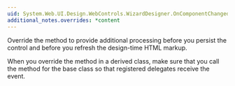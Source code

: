 ```yaml
---
uid: System.Web.UI.Design.WebControls.WizardDesigner.OnComponentChanged(System.Object,System.ComponentModel.Design.ComponentChangedEventArgs)
additional_notes.overrides: *content
---
```


<p>Override the <xref href="System.Web.UI.Design.WebControls.WizardDesigner.OnComponentChanged(System.Object,System.ComponentModel.Design.ComponentChangedEventArgs)"></xref> method to provide additional processing before you persist the control and before you refresh the design-time HTML markup.  
  
 When you override the <xref href="System.Web.UI.Design.WebControls.WizardDesigner.OnComponentChanged(System.Object,System.ComponentModel.Design.ComponentChangedEventArgs)"></xref> method in a derived class, make sure that you call the <xref href="System.Web.UI.Design.WebControls.WizardDesigner.OnComponentChanged(System.Object,System.ComponentModel.Design.ComponentChangedEventArgs)"></xref> method for the base class so that registered delegates receive the event.</p>


